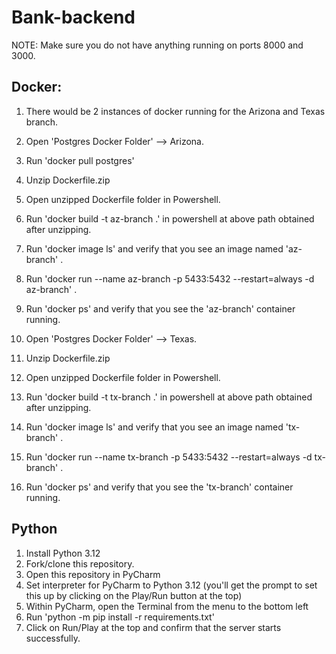 # Bank-backend

NOTE: Make sure you do not have anything running on ports 8000 and 3000.

## Docker:
1. There would be 2 instances of docker running for the Arizona and Texas branch.
2. Open 'Postgres Docker Folder' --> Arizona. 
3. Run 'docker pull postgres'
4. Unzip Dockerfile.zip
5. Open unzipped Dockerfile folder in Powershell.
6. Run 'docker build -t az-branch .' in powershell at above path obtained after unzipping.
7. Run 'docker image ls' and verify that you see an image named 'az-branch' .
8. Run 'docker run --name az-branch -p 5433:5432 --restart=always -d az-branch' .
9. Run 'docker ps' and verify that you see the 'az-branch' container running.

10. Open 'Postgres Docker Folder' --> Texas.
12. Unzip Dockerfile.zip
13. Open unzipped Dockerfile folder in Powershell.
14. Run 'docker build -t tx-branch .' in powershell at above path obtained after unzipping.
15. Run 'docker image ls' and verify that you see an image named 'tx-branch' .
16. Run 'docker run --name tx-branch -p 5433:5432 --restart=always -d tx-branch' .
17. Run 'docker ps' and verify that you see the 'tx-branch' container running.
 
## Python
1. Install Python 3.12
2. Fork/clone this repository.
3. Open this repository in PyCharm
4. Set interpreter for PyCharm to Python 3.12 (you'll get the prompt to set this up by clicking on the Play/Run button at the top)
5. Within PyCharm, open the Terminal from the menu to the bottom left
6. Run 'python -m pip install -r requirements.txt'
7. Click on Run/Play at the top and confirm that the server starts successfully.
